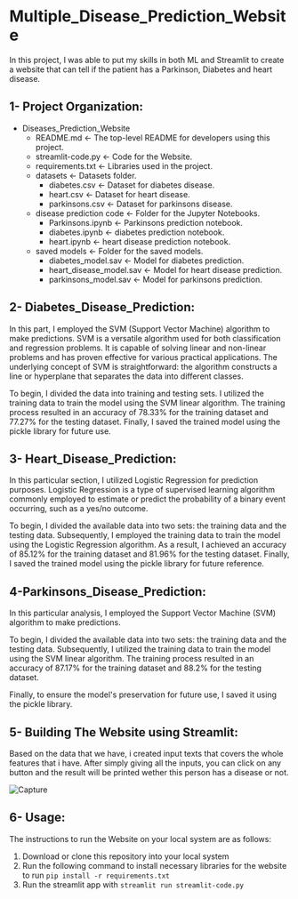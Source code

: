 # Multiple_Disease_Prediction_Website
In this project, I was able to put my skills in both ML and Streamlit to create a website that can tell if the patient has a Parkinson, Diabetes and heart disease.



## **1- Project Organization:**
- Diseases_Prediction_Website
  - README.md                     <- The top-level README for developers using this project.
  - streamlit-code.py             <- Code for the Website.
  - requirements.txt              <- Libraries used in the project.
  - datasets                      <- Datasets folder.
    - diabetes.csv              <- Dataset for diabetes disease.
    - heart.csv                 <- Dataset for heart disease.
    - parkinsons.csv            <- Dataset for parkinsons disease.
  - disease prediction code       <- Folder for the Jupyter Notebooks.
    - Parkinsons.ipynb          <- Parkinsons prediction notebook.
    - diabetes.ipynb            <- diabetes prediction notebook.
    - heart.ipynb               <- heart disease prediction notebook.
  - saved models                  <- Folder for the saved models.
    - diabetes_model.sav        <- Model for diabetes prediction.
    - heart_disease_model.sav   <- Model for heart disease prediction.
    - parkinsons_model.sav      <- Model for parkinsons prediction.
       
## **2- Diabetes_Disease_Prediction:**
In this part, I employed the SVM (Support Vector Machine) algorithm to make predictions. SVM is a versatile algorithm used for both classification and regression problems. It is capable of solving linear and non-linear problems and has proven effective for various practical applications. The underlying concept of SVM is straightforward: the algorithm constructs a line or hyperplane that separates the data into different classes.

To begin, I divided the data into training and testing sets. I utilized the training data to train the model using the SVM linear algorithm. The training process resulted in an accuracy of 78.33% for the training dataset and 77.27% for the testing dataset. Finally, I saved the trained model using the pickle library for future use.
 
## **3- Heart_Disease_Prediction:**

In this particular section, I utilized Logistic Regression for prediction purposes. Logistic Regression is a type of supervised learning algorithm commonly employed to estimate or predict the probability of a binary event occurring, such as a yes/no outcome.

To begin, I divided the available data into two sets: the training data and the testing data. Subsequently, I employed the training data to train the model using the Logistic Regression algorithm. As a result, I achieved an accuracy of 85.12% for the training dataset and 81.96% for the testing dataset. Finally, I saved the trained model using the pickle library for future reference.
 
 ## **4-Parkinsons_Disease_Prediction:**

In this particular analysis, I employed the Support Vector Machine (SVM) algorithm to make predictions.

To begin, I divided the available data into two sets: the training data and the testing data. Subsequently, I utilized the training data to train the model using the SVM linear algorithm. The training process resulted in an accuracy of 87.17% for the training dataset and 88.2% for the testing dataset.

Finally, to ensure the model's preservation for future use, I saved it using the pickle library.
 
  
 ## **5- Building The Website using Streamlit:**
 Based on the data that we have, i created input texts that covers the whole features that i have. After simply giving all the inputs, you can click on any button and the result will be printed wether this person has a disease or not.
 
 ![Capture](https://user-images.githubusercontent.com/103439643/194719738-5a0e15a1-a3e7-428e-9947-a44cb2006c12.PNG)
 
  ## **6- Usage:**
  The instructions to run the Website on your local system are as follows:
  1. Download or clone this repository into your local system
  2. Run the following command to install necessary libraries for the website to run
      ```pip install -r requirements.txt```
  4. Run the streamlit app with
      ```streamlit run streamlit-code.py```
    
  


